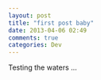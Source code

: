```yaml
---
layout: post
title: "first post baby"
date: 2013-04-06 02:49
comments: true
categories: Dev
---
```


Testing the waters ...
